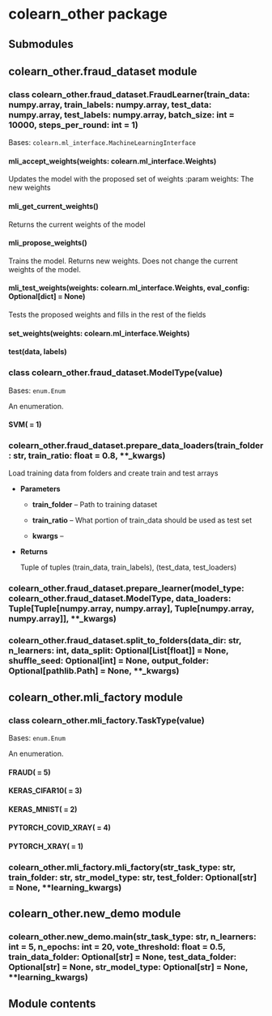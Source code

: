 # colearn_other package

## Submodules

## colearn_other.fraud_dataset module


### class colearn_other.fraud_dataset.FraudLearner(train_data: numpy.array, train_labels: numpy.array, test_data: numpy.array, test_labels: numpy.array, batch_size: int = 10000, steps_per_round: int = 1)
Bases: `colearn.ml_interface.MachineLearningInterface`


#### mli_accept_weights(weights: colearn.ml_interface.Weights)
Updates the model with the proposed set of weights
:param weights: The new weights


#### mli_get_current_weights()
Returns the current weights of the model


#### mli_propose_weights()
Trains the model. Returns new weights. Does not change the current weights of the model.


#### mli_test_weights(weights: colearn.ml_interface.Weights, eval_config: Optional[dict] = None)
Tests the proposed weights and fills in the rest of the fields


#### set_weights(weights: colearn.ml_interface.Weights)

#### test(data, labels)

### class colearn_other.fraud_dataset.ModelType(value)
Bases: `enum.Enum`

An enumeration.


#### SVM( = 1)

### colearn_other.fraud_dataset.prepare_data_loaders(train_folder: str, train_ratio: float = 0.8, \*\*_kwargs)
Load training data from folders and create train and test arrays


* **Parameters**

    
    * **train_folder** – Path to training dataset


    * **train_ratio** – What portion of train_data should be used as test set


    * **kwargs** – 



* **Returns**

    Tuple of tuples (train_data, train_labels), (test_data, test_loaders)



### colearn_other.fraud_dataset.prepare_learner(model_type: colearn_other.fraud_dataset.ModelType, data_loaders: Tuple[Tuple[numpy.array, numpy.array], Tuple[numpy.array, numpy.array]], \*\*_kwargs)

### colearn_other.fraud_dataset.split_to_folders(data_dir: str, n_learners: int, data_split: Optional[List[float]] = None, shuffle_seed: Optional[int] = None, output_folder: Optional[pathlib.Path] = None, \*\*_kwargs)
## colearn_other.mli_factory module


### class colearn_other.mli_factory.TaskType(value)
Bases: `enum.Enum`

An enumeration.


#### FRAUD( = 5)

#### KERAS_CIFAR10( = 3)

#### KERAS_MNIST( = 2)

#### PYTORCH_COVID_XRAY( = 4)

#### PYTORCH_XRAY( = 1)

### colearn_other.mli_factory.mli_factory(str_task_type: str, train_folder: str, str_model_type: str, test_folder: Optional[str] = None, \*\*learning_kwargs)
## colearn_other.new_demo module


### colearn_other.new_demo.main(str_task_type: str, n_learners: int = 5, n_epochs: int = 20, vote_threshold: float = 0.5, train_data_folder: Optional[str] = None, test_data_folder: Optional[str] = None, str_model_type: Optional[str] = None, \*\*learning_kwargs)
## Module contents
